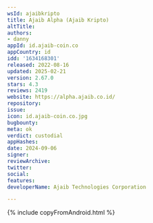 ```yaml
---
wsId: ajaibkripto
title: Ajaib Alpha (Ajaib Kripto)
altTitle: 
authors:
- danny
appId: id.ajaib-coin.co
appCountry: id
idd: '1634168301'
released: 2022-08-16
updated: 2025-02-21
version: 2.67.0
stars: 4.3
reviews: 2419
website: https://alpha.ajaib.co.id/
repository: 
issue: 
icon: id.ajaib-coin.co.jpg
bugbounty: 
meta: ok
verdict: custodial
appHashes: 
date: 2024-09-06
signer: 
reviewArchive: 
twitter: 
social: 
features: 
developerName: Ajaib Technologies Corporation

---
```


{% include copyFromAndroid.html %}